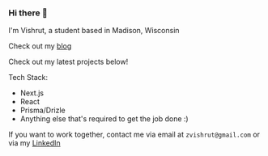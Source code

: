 ### Hi there 👋

I'm Vishrut, a student based in Madison, Wisconsin

Check out my [blog](https://vishrut.tech/blog)

Check out my latest projects below!

Tech Stack:
- Next.js
- React
- Prisma/Drizle
- Anything else that's required to get the job done :)

If you want to work together, contact me via email at `zvishrut@gmail.com` or via my [LinkedIn](https://linkedin.com/in/vishrut-agrawal)
